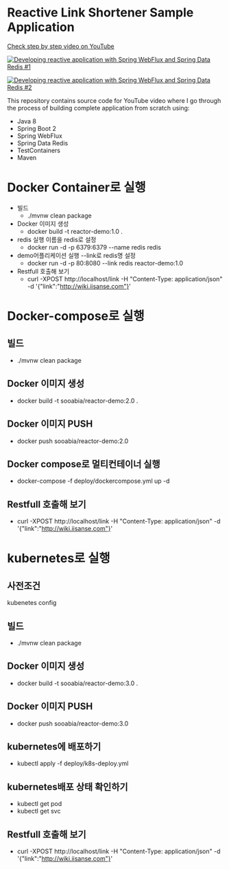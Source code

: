 # Reactive Link Shortener Sample Application

[Check step by step video on YouTube](https://www.youtube.com/watch?v=J9jQoFiP41A)

[![Developing reactive application with Spring WebFlux and Spring Data Redis #1](https://img.youtube.com/vi/KrxXdnCxiFg/0.jpg)](https://www.youtube.com/watch?v=KrxXdnCxiFg)

[![Developing reactive application with Spring WebFlux and Spring Data Redis #2](https://img.youtube.com/vi/fTIttl-Z4mk/0.jpg)](https://www.youtube.com/watch?v=fTIttl-Z4mk)

This repository contains source code for YouTube video where I go through the process of building complete application
from scratch using:

- Java 8
- Spring Boot 2
- Spring WebFlux
- Spring Data Redis
- TestContainers
- Maven

# Docker Container로 실행

- 빌드
  - ./mvnw clean package
- Docker 이미지 생성
  - docker build -t reactor-demo:1.0 .
- redis 실행 이름을 redis로 설정
  - docker run -d -p 6379:6379 --name redis redis
- demo어플리케이션 실행 --link로 redis명 설정
  - docker run -d -p 80:8080 --link redis reactor-demo:1.0
- Restfull 호출해 보기
  - curl -XPOST http://localhost/link -H "Content-Type: application/json" -d '{"link":"http://wiki.iisanse.com"}'



# Docker-compose로 실행
## 빌드
- ./mvnw clean package
## Docker 이미지 생성
- docker build -t sooabia/reactor-demo:2.0 .
## Docker 이미지 PUSH
- docker push sooabia/reactor-demo:2.0
## Docker compose로 멀티컨테이너 실행
- docker-compose -f deploy/dockercompose.yml up -d
## Restfull 호출해 보기
- curl -XPOST http://localhost/link -H "Content-Type: application/json" -d '{"link":"http://wiki.iisanse.com"}'


# kubernetes로 실행
## 사전조건
kubenetes config
## 빌드
- ./mvnw clean package
## Docker 이미지 생성
- docker build -t sooabia/reactor-demo:3.0 .
## Docker 이미지 PUSH
- docker push sooabia/reactor-demo:3.0
## kubernetes에 배포하기
- kubectl apply -f deploy/k8s-deploy.yml
## kubernetes배포 상태 확인하기 
- kubectl get pod
- kubectl get svc
## Restfull 호출해 보기
- curl -XPOST http://localhost/link -H "Content-Type: application/json" -d '{"link":"http://wiki.iisanse.com"}'
